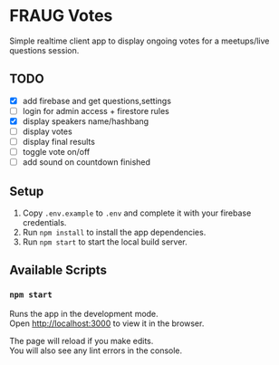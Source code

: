# FRAUG Votes

Simple realtime client app to display ongoing votes for a meetups/live questions session.

## TODO

- [x] add firebase and get questions,settings
- [ ] login for admin access + firestore rules
- [x] display speakers name/hashbang
- [ ] display votes
- [ ] display final results
- [ ] toggle vote on/off
- [ ] add sound on countdown finished

## Setup

1. Copy `.env.example` to `.env` and complete it with your firebase credentials.
2. Run `npm install` to install the app dependencies.
3. Run `npm start` to start the local build server.

## Available Scripts

### `npm start`

Runs the app in the development mode.\
Open [http://localhost:3000](http://localhost:3000) to view it in the browser.

The page will reload if you make edits.\
You will also see any lint errors in the console.

